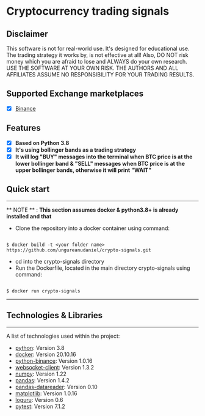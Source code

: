 # Cryptocurrency trading signals

## Disclaimer
This software is not for real-world use. It's designed for educational use. The trading strategy it works by, is not effective at all!
Also, DO NOT risk money which you are afraid to lose and ALWAYS do your own research. USE THE SOFTWARE AT YOUR OWN RISK. THE AUTHORS AND ALL AFFILIATES ASSUME NO RESPONSIBILITY FOR YOUR TRADING RESULTS.

## Supported Exchange marketplaces

- [X] [Binance](https://www.binance.com/)

## Features

- [x] **Based on Python 3.8**
- [x] **It's using bollinger bands as a trading strategy**
- [x] **It will log "BUY" messages into the terminal when BTC price is at the lower bollinger band & "SELL" messages when BTC price is at the upper bollinger bands, otherwise it will print "WAIT"**

## Quick start
***
** NOTE ** : **This section assumes docker & python3.8+ is already installed and that**

* Clone the repository into a docker container using command:
```<Language>

$ docker build -t <your folder name> https://github.com/ungureanudaniel/crypto-signals.git

```
* cd into the crypto-signals directory
* Run the Dockerfile, located in the main directory crypto-signals using command:
```<Language>

$ docker run crypto-signals

```

---

## Technologies & Libraries
***
A list of technologies used within the project:
* [python](https://example.com): Version 3.8
* [docker](https://example.com): Version 20.10.16
* [python-binance](https://python-binance.readthedocs.io/en/latest/): Version 1.0.16
* [websocket-client](https://python-binance.readthedocs.io/en/latest/): Version 1.3.2
* [numpy](https://python-binance.readthedocs.io/en/latest/): Version 1.22
* [pandas](https://python-binance.readthedocs.io/en/latest/): Version 1.4.2
* [pandas-datareader](https://python-binance.readthedocs.io/en/latest/): Version 0.10
* [matplotlib](https://python-binance.readthedocs.io/en/latest/): Version 1.0.16
* [loguru](https://python-binance.readthedocs.io/en/latest/): Version 0.6
* [pytest](https://python-binance.readthedocs.io/en/latest/): Version 7.1.2
